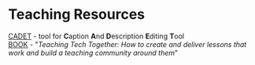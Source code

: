 # Teaching Resources

[CADET](http://ncamftp.wgbh.org/cadet/) - tool for **C**aption **A**nd **D**escription **E**diting **T**ool<br>
[BOOK](http://teachtogether.tech/) - "*Teaching Tech Together: How to create and deliver lessons that work and build a teaching community around them*"
